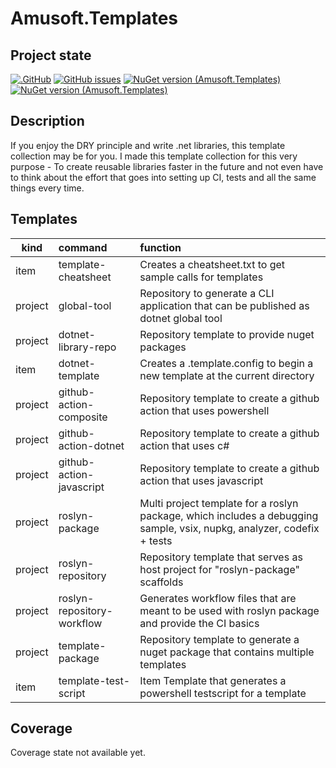 # Amusoft.Templates

## Project state

[![.GitHub](https://github.com/taori/Amusoft.Templates/actions/workflows/dotnet.yml/badge.svg)](https://github.com/taori/Amusoft.Templates/actions/workflows/dotnet.yml)
[![GitHub issues](https://img.shields.io/github/issues/taori/Amusoft.Templates)](https://github.com/taori/Amusoft.Templates/issues)
[![NuGet version (Amusoft.Templates)](https://img.shields.io/nuget/v/Amusoft.Templates.svg)](https://www.nuget.org/packages/Amusoft.Templates/)
[![NuGet version (Amusoft.Templates)](https://img.shields.io/nuget/vpre/Amusoft.Templates.svg)](https://www.nuget.org/packages/Amusoft.Templates/latest/prerelease)

## Description

If you enjoy the DRY principle and write .net libraries, this template collection may be for you. I made this template
collection for this very purpose - To create reusable libraries faster in the future and not even have to think about
the effort that goes into setting up CI, tests and all the same things every time.

## Templates

| kind    | command                    | function                                                                                                               |
|---------|:---------------------------|:-----------------------------------------------------------------------------------------------------------------------|
| item    | template-cheatsheet        | Creates a cheatsheet.txt to get sample calls for templates                                                             |
| project | global-tool                | Repository to generate a CLI application that can be published as dotnet global tool                                   |
| project | dotnet-library-repo        | Repository template to provide nuget packages                                                                          |
| item    | dotnet-template            | Creates a .template.config to begin a new template at the current directory                                            |
| project | github-action-composite    | Repository template to create a github action that uses powershell                                                     |
| project | github-action-dotnet       | Repository template to create a github action that uses c#                                                             |
| project | github-action-javascript   | Repository template to create a github action that uses javascript                                                     |
| project | roslyn-package             | Multi project template for a roslyn package, which includes a debugging sample, vsix, nupkg, analyzer, codefix + tests |
| project | roslyn-repository          | Repository template that serves as host project for "roslyn-package" scaffolds                                         |
| project | roslyn-repository-workflow | Generates workflow files that are meant to be used with roslyn package and provide the CI basics                       |
| project | template-package           | Repository template to generate a nuget package that contains multiple templates                                       |
| item    | template-test-script       | Item Template that generates a powershell testscript for a template                                                    |

## Coverage

<!--CoverageStart-->
Coverage state not available yet.
<!--CoverageEnd-->
